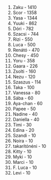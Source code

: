 1. Zaku - 1410
2. Scor - 1358
3. Yasa - 1344
4. Yuuki - 862
5. Dóri - 782
6. Szacsi - 744
7. Rizi - 550
8. Luca - 500
9. Renátó - 470
10. Chesy - 450
11. Yoru - 358
12. Gaara - 226
13. Zsolti - 160
14. Nezu - 120
15. Szaszus - 114
16. Taka - 100
17. Vanessa - 80
18. Sába - 60
18. Aya-chan - 60
19. Papee - 50
20. Nadine - 40
20. Daniella - 40
21. Timi - 30
22. Edina - 20
23. Szandi - 10
23. Noira - 10
23. takarítónéni - 10
23. Kitty - 10
23. Myki - 10
23. Marci - 10
23. F. Luca - 10
23. Levi - 10
